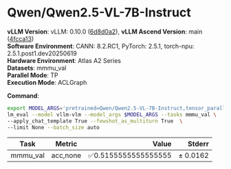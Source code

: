 # Qwen/Qwen2.5-VL-7B-Instruct

**vLLM Version**: vLLM: 0.10.0 ([6d8d0a2](https://github.com/vllm-project/vllm/commit/6d8d0a2)),
**vLLM Ascend Version**: main ([4fcca13](https://github.com/vllm-project/vllm-ascend/commit/4fcca13))  
**Software Environment**: CANN: 8.2.RC1, PyTorch: 2.5.1, torch-npu: 2.5.1.post1.dev20250619  
**Hardware Environment**: Atlas A2 Series  
**Datasets**: mmmu_val  
**Parallel Mode**: TP  
**Execution Mode**: ACLGraph  

**Command**:  

```bash
export MODEL_ARGS='pretrained=Qwen/Qwen2.5-VL-7B-Instruct,tensor_parallel_size=1,dtype=auto,trust_remote_code=False,max_model_len=8192'
lm_eval --model vllm-vlm --model_args $MODEL_ARGS --tasks mmmu_val \
--apply_chat_template True --fewshot_as_multiturn True  \
--limit None --batch_size auto
```
| Task                  | Metric      | Value     | Stderr |
|-----------------------|-------------|----------:|-------:|
|                mmmu_val |        acc,none |✅0.5155555555555555 | ± 0.0162 |

